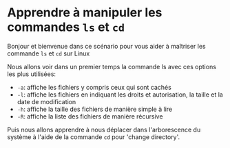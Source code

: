 <html><head></head><body>

<h1>Apprendre à manipuler les commandes <code>ls</code> et <code>cd</code></h1>

<p>Bonjour et bienvenue dans ce scénario pour vous aider à maîtriser les commande <code>ls</code> et <code>cd</code> sur Linux</p>

<p>Nous allons voir dans un premier temps la commande ls avec ces options les plus utilisées:</p>

<ul>
<li><code>-a</code>: affiche les fichiers y compris ceux qui sont cach&#xE9;s</li>
<li><code>-l</code>: affiche les fichiers en indiquant les droits et autorisation, la taille et la date de modification</li>
<li><code>-h</code>: affiche la taille des fichiers de mani&#xE8;re simple &#xE0; lire</li>
<li><code>-R</code>: affiche la liste des fichiers de mani&#xE8;re r&#xE9;cursive</li>
</ul>

<p>Puis nous allons apprendre à nous déplacer dans l'arborescence du système à l'aide de la commande <code>cd</code> pour 'change directory'.</p>
</body>
</html>
